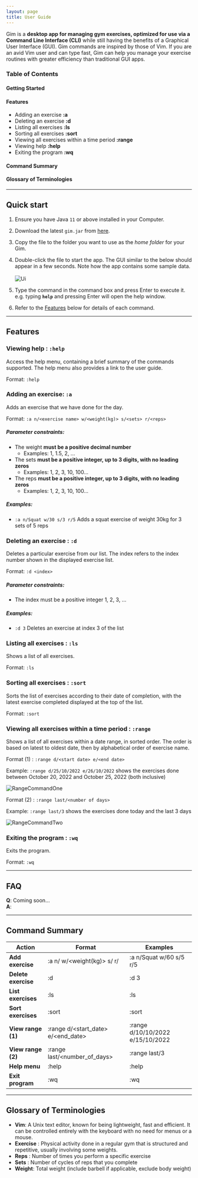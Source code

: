 ```yaml
---
layout: page
title: User Guide
---
```


Gim is a **desktop app for managing gym exercises, optimized for use via a Command Line Interface (CLI)** while still having the benefits of a Graphical User Interface (GUI). Gim commands are inspired by those of Vim. If you are an avid Vim user and can type fast, Gim can help you manage your exercise routines with greater efficiency than traditional GUI apps.

### Table of Contents
#### Getting Started
#### Features
* Adding an exercise **:a**
* Deleting an exercise **:d**
* Listing all exercises **:ls**
* Sorting all exercises **:sort**
* Viewing all exercises within a time period **:range**
* Viewing help **:help**
* Exiting the program **:wq**
#### Command Summary
#### Glossary of Terminologies

--------------------------------------------------------------------------------------------------------------------

## Quick start

1. Ensure you have Java `11` or above installed in your Computer.

2. Download the latest `gim.jar` from [here](https://github.com/AY2223S1-CS2103T-T15-4/tp/releases).

3. Copy the file to the folder you want to use as the _home folder_ for your Gim.

4. Double-click the file to start the app. The GUI similar to the below should appear in a few seconds. Note how the app contains some sample data.<br>
   <br>![Ui](images/Ui.png)


5. Type the command in the command box and press Enter to execute it. e.g. typing **`help`** and pressing Enter will open the help window.<br>

6. Refer to the [Features](#features) below for details of each command.

--------------------------------------------------------------------------------------------------------------------

## Features


### Viewing help : `:help`

Access the help menu, containing a brief summary of the commands supported. The help menu also provides a link to the 
user guide.

Format: `:help`


### Adding an exercise: `:a`

Adds an exercise that we have done for the day.

Format: `:a n/<exercise name> w/<weight(kg)> s/<sets> r/<reps>`

##### Parameter constraints:
* The weight **must be a positive decimal number**
  * Examples: 1, 1.5, 2, ...
* The sets **must be a positive integer, up to 3 digits, with no leading zeros**
  * Examples: 1, 2, 3, 10, 100...
* The reps **must be a positive integer, up to 3 digits, with no leading zeros**
  * Examples: 1, 2, 3, 10, 100...

##### Examples:
* `:a n/Squat w/30 s/3 r/5` Adds a squat exercise of weight 30kg for 3 sets of 5 reps


### Deleting an exercise : `:d`

Deletes a particular exercise from our list. The index refers to the index number shown in the displayed exercise list.

Format: `:d <index>`

##### Parameter constraints:
* The index must be a positive integer 1, 2, 3, ...

##### Examples:
* `:d 3` Deletes an exercise at index 3 of the list


### Listing all exercises : `:ls`

Shows a list of all exercises.

Format: `:ls`


### Sorting all exercises : `:sort`

Sorts the list of exercises according to their date of completion, with the latest exercise completed displayed at the top of the list.

Format: `:sort`

### Viewing all exercises within a time period : `:range`

Shows a list of all exercises within a date range, in sorted order.
The order is based on latest to oldest date, then by alphabetical order of exercise name.

Format (1) : `:range d/<start date> e/<end date>`

Example: `:range d/25/10/2022 e/26/10/2022` shows the exercises done between October 20, 2022 
and October 25, 2022 (both inclusive)

![RangeCommandOne](images/RangeCommandOneSample.png)

Format (2) : `:range last/<number of days>`

Example: `:range last/3` shows the exercises done today and the last 3 days

![RangeCommandTwo](images/RangeCommandTwoSample.png)

### Exiting the program : `:wq`

Exits the program.

Format: `:wq`

--------------------------------------------------------------------------------------------------------------------

## FAQ

**Q**: Coming soon...
<br>
**A**:

--------------------------------------------------------------------------------------------------------------------

## Command Summary

| Action              | Format                                           | Examples                         |
|---------------------|--------------------------------------------------|----------------------------------|
| **Add exercise**    | :a n/<exercise> w/<weight(kg)> s/<sets> r/<reps> | :a n/Squat w/60 s/5 r/5          |
| **Delete exercise** | :d <index>                                       | :d 3                             |
| **List exercises**  | :ls                                              | :ls                              |
| **Sort exercises**  | :sort                                            | :sort                            |
| **View range (1)**  | :range d/<start_date> e/<end_date>               | :range d/10/10/2022 e/15/10/2022 |
| **View range (2)**  | :range last/<number_of_days>                     | :range last/3                    |
| **Help menu**       | :help                                            | :help                            |
| **Exit program**    | :wq                                              | :wq                              |
--------------------------------------------------------------------------------------------------------------------

## Glossary of Terminologies
* **Vim**: A Unix text editor, known for being lightweight, fast and efficient. It can be controlled entirely with the keyboard with no need for menus or a mouse.
* **Exercise** : Physical activity done in a regular gym that is structured and repetitive, usually involving
some weights.
* **Reps** : Number of times you perform a specific exercise
* **Sets** : Number of cycles of reps that you complete
* **Weight**: Total weight (include barbell if applicable, exclude body weight)

